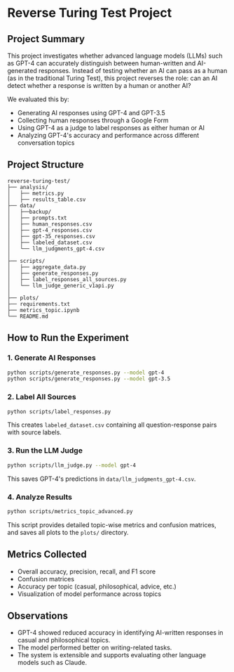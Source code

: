 # Reverse Turing Test Project

## Project Summary

This project investigates whether advanced language models (LLMs) such as GPT-4 can accurately distinguish between human-written and AI-generated responses. Instead of testing whether an AI can pass as a human (as in the traditional Turing Test), this project reverses the role: can an AI detect whether a response is written by a human or another AI?

We evaluated this by:

- Generating AI responses using GPT-4 and GPT-3.5
- Collecting human responses through a Google Form
- Using GPT-4 as a judge to label responses as either human or AI
- Analyzing GPT-4's accuracy and performance across different conversation topics

## Project Structure

```
reverse-turing-test/
├── analysis/
│   ├── metrics.py
│   ├── results_table.csv
├── data/
│   ├──backup/
│   ├── prompts.txt
│   ├── human_responses.csv
│   ├── gpt-4_responses.csv
│   ├── gpt-35_responses.csv
│   ├── labeled_dataset.csv
│   └── llm_judgments_gpt-4.csv
│
├── scripts/
│   ├── aggregate_data.py
│   ├── generate_responses.py
│   ├── label_responses_all_sources.py
│   └── llm_judge_generic_v1api.py
│
├── plots/
├── requirements.txt
├── metrics_topic.ipynb
└── README.md
```

## How to Run the Experiment

### 1. Generate AI Responses

```bash
python scripts/generate_responses.py --model gpt-4
python scripts/generate_responses.py --model gpt-3.5
```

### 2. Label All Sources

```bash
python scripts/label_responses.py
```

This creates `labeled_dataset.csv` containing all question-response pairs with source labels.

### 3. Run the LLM Judge

```bash
python scripts/llm_judge.py --model gpt-4
```

This saves GPT-4's predictions in `data/llm_judgments_gpt-4.csv`.

### 4. Analyze Results

```bash
python scripts/metrics_topic_advanced.py
```

This script provides detailed topic-wise metrics and confusion matrices, and saves all plots to the `plots/` directory.

## Metrics Collected

- Overall accuracy, precision, recall, and F1 score
- Confusion matrices
- Accuracy per topic (casual, philosophical, advice, etc.)
- Visualization of model performance across topics

## Observations

- GPT-4 showed reduced accuracy in identifying AI-written responses in casual and philosophical topics.
- The model performed better on writing-related tasks.
- The system is extensible and supports evaluating other language models such as Claude.
